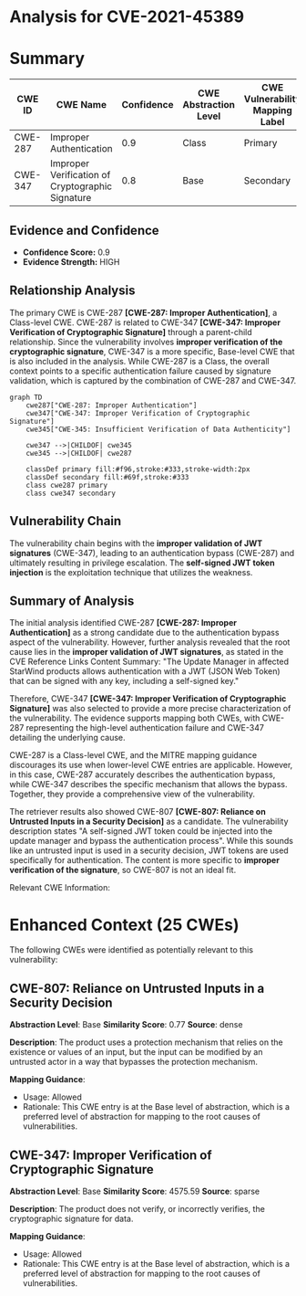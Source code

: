 # Analysis for CVE-2021-45389

# Summary
| CWE ID | CWE Name | Confidence | CWE Abstraction Level | CWE Vulnerability Mapping Label | CWE-Vulnerability Mapping Notes |
|---|---|---|---|---|---|
| CWE-287 | Improper Authentication | 0.9 | Class | Primary | Discouraged |
| CWE-347 | Improper Verification of Cryptographic Signature | 0.8 | Base | Secondary | Allowed |

## Evidence and Confidence

*   **Confidence Score:** 0.9
*   **Evidence Strength:** HIGH

## Relationship Analysis
The primary CWE is CWE-287 **[CWE-287: Improper Authentication]**, a Class-level CWE. CWE-287 is related to CWE-347 **[CWE-347: Improper Verification of Cryptographic Signature]** through a parent-child relationship. Since the vulnerability involves **improper verification of the cryptographic signature**, CWE-347 is a more specific, Base-level CWE that is also included in the analysis. While CWE-287 is a Class, the overall context points to a specific authentication failure caused by signature validation, which is captured by the combination of CWE-287 and CWE-347.

```mermaid
graph TD
    cwe287["CWE-287: Improper Authentication"]
    cwe347["CWE-347: Improper Verification of Cryptographic Signature"]
    cwe345["CWE-345: Insufficient Verification of Data Authenticity"]

    cwe347 -->|CHILDOF| cwe345
    cwe345 -->|CHILDOF| cwe287

    classDef primary fill:#f96,stroke:#333,stroke-width:2px
    classDef secondary fill:#69f,stroke:#333
    class cwe287 primary
    class cwe347 secondary
```

## Vulnerability Chain
The vulnerability chain begins with the **improper validation of JWT signatures** (CWE-347), leading to an authentication bypass (CWE-287) and ultimately resulting in privilege escalation. The **self-signed JWT token injection** is the exploitation technique that utilizes the weakness.

## Summary of Analysis
The initial analysis identified CWE-287 **[CWE-287: Improper Authentication]** as a strong candidate due to the authentication bypass aspect of the vulnerability. However, further analysis revealed that the root cause lies in the **improper validation of JWT signatures**, as stated in the CVE Reference Links Content Summary: "The Update Manager in affected StarWind products allows authentication with a JWT (JSON Web Token) that can be signed with any key, including a self-signed key."

Therefore, CWE-347 **[CWE-347: Improper Verification of Cryptographic Signature]** was also selected to provide a more precise characterization of the vulnerability. The evidence supports mapping both CWEs, with CWE-287 representing the high-level authentication failure and CWE-347 detailing the underlying cause.

CWE-287 is a Class-level CWE, and the MITRE mapping guidance discourages its use when lower-level CWE entries are applicable. However, in this case, CWE-287 accurately describes the authentication bypass, while CWE-347 describes the specific mechanism that allows the bypass. Together, they provide a comprehensive view of the vulnerability.

The retriever results also showed CWE-807 **[CWE-807: Reliance on Untrusted Inputs in a Security Decision]** as a candidate. The vulnerability description states "A self-signed JWT token could be injected into the update manager and bypass the authentication process". While this sounds like an untrusted input is used in a security decision, JWT tokens are used specifically for authentication. The content is more specific to **improper verification of the signature**, so CWE-807 is not an ideal fit.

Relevant CWE Information:

# Enhanced Context (25 CWEs)
The following CWEs were identified as potentially relevant to this vulnerability:

## CWE-807: Reliance on Untrusted Inputs in a Security Decision
**Abstraction Level**: Base
**Similarity Score**: 0.77
**Source**: dense

**Description**:
The product uses a protection mechanism that relies on the existence or values of an input, but the input can be modified by an untrusted actor in a way that bypasses the protection mechanism.

**Mapping Guidance**:
- Usage: Allowed
- Rationale: This CWE entry is at the Base level of abstraction, which is a preferred level of abstraction for mapping to the root causes of vulnerabilities.

## CWE-347: Improper Verification of Cryptographic Signature
**Abstraction Level**: Base
**Similarity Score**: 4575.59
**Source**: sparse

**Description**:
The product does not verify, or incorrectly verifies, the cryptographic signature for data.

**Mapping Guidance**:
- Usage: Allowed
- Rationale: This CWE entry is at the Base level of abstraction, which is a preferred level of abstraction for mapping to the root causes of vulnerabilities.